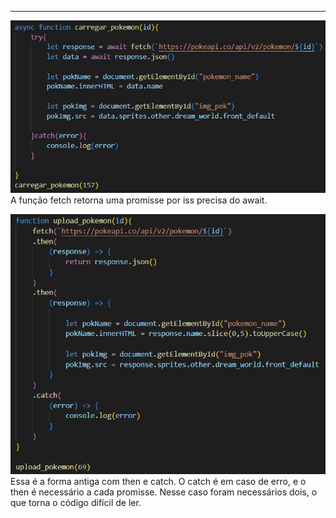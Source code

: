
___

![Pasted image 20250609152634](../../attachments/Pasted%20image%2020250609152634.png)
A função fetch retorna uma promisse por iss precisa do await.

![Pasted image 20250609152931](../../attachments/Pasted%20image%2020250609152931.png)
Essa é a forma antiga com then e catch.
O catch é em caso de erro, e o then é necessário a cada promisse. Nesse caso foram necessários dois, o que torna o código difícil de ler.